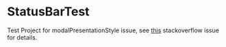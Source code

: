 StatusBarTest
=============

Test Project for modalPresentationStyle issue, see [this](http://stackoverflow.com/questions/24406275/setting-modalpresentationstyle-to-custom-causes-wrong-status-bar-color-in-mfmail) stackoverflow issue for details.
